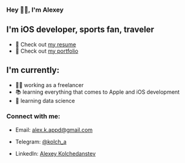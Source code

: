 ### Hey 👋🏽, I'm Alexey

## I'm iOS developer, sports fan, traveler
- :page_with_curl:  Check out [my resume]
- :art: Check out [my portfolio]

## I'm currently:
- :guardsman: working as a freelancer
- :books: learning everything that comes to Apple and iOS development
- :microscope: learning data science

### Connect with me:
- Email: <a href="mailto:alex.k.appd@gmail.com">alex.k.appd@gmail.com</a>
- Telegram: <a href="https://t.me/kolch_a">@kolch_a</a>
- LinkedIn: <a href="https://www.linkedin.com/in/alexey-kolchedanstev-4a19251a6">Alexey Kolchedanstev</a>


   [my resume]: https://hh.ru/resume/23132f8dff07bbc4d10039ed1f315138334834
   [my portfolio]: https://github.com/Kolch/iOS-Dev-Portfolio

